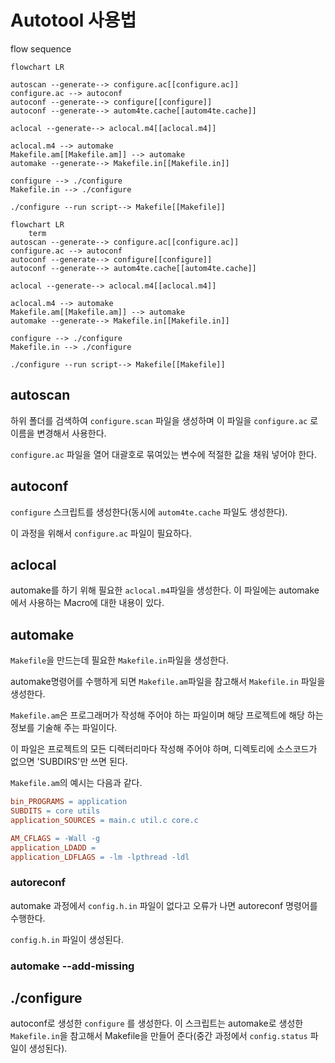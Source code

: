 # Autotool 사용법

flow sequence

```mermaid
flowchart LR
	
autoscan --generate--> configure.ac[[configure.ac]]
configure.ac --> autoconf
autoconf --generate--> configure[[configure]]
autoconf --generate--> autom4te.cache[[autom4te.cache]]

aclocal --generate--> aclocal.m4[[aclocal.m4]]

aclocal.m4 --> automake
Makefile.am[[Makefile.am]] --> automake
automake --generate--> Makefile.in[[Makefile.in]]

configure --> ./configure
Makefile.in --> ./configure

./configure --run script--> Makefile[[Makefile]]
```

```mermaid
flowchart LR
	term
autoscan --generate--> configure.ac[[configure.ac]]
configure.ac --> autoconf
autoconf --generate--> configure[[configure]]
autoconf --generate--> autom4te.cache[[autom4te.cache]]

aclocal --generate--> aclocal.m4[[aclocal.m4]]

aclocal.m4 --> automake
Makefile.am[[Makefile.am]] --> automake
automake --generate--> Makefile.in[[Makefile.in]]

configure --> ./configure
Makefile.in --> ./configure

./configure --run script--> Makefile[[Makefile]]
```

## autoscan

하위 폴더를 검색하여 `configure.scan` 파일을 생성하며 이 파일을 `configure.ac` 로 이름을 변경해서 사용한다.

`configure.ac` 파일을 열어 대괄호로 묶여있는 변수에 적절한 값을 채워 넣어야 한다.

## autoconf

`configure` 스크립트를 생성한다(동시에 `autom4te.cache` 파일도 생성한다).

이 과정을 위해서 `configure.ac` 파일이 필요하다.

## aclocal

automake를 하기 위해 필요한 `aclocal.m4`파일을 생성한다. 이 파일에는 automake에서 사용하는 Macro에 대한 내용이 있다.

## automake

`Makefile`을 만드는데 필요한 `Makefile.in`파일을 생성한다.

automake명령어를 수행하게 되면 `Makefile.am`파일을 참고해서 `Makefile.in` 파일을 생성한다.

`Makefile.am`은 프로그래머가 작성해 주어야 하는 파일이며 해당 프로젝트에 해당 하는 정보를 기술해 주는 파일이다.

이 파일은 프로젝트의 모든 디렉터리마다 작성해 주어야 하며, 디렉토리에 소스코드가 없으면 'SUBDIRS'만 쓰면 된다.

`Makefile.am`의 예시는 다음과 같다.

```makefile
bin_PROGRAMS = application
SUBDITS = core utils
application_SOURCES = main.c util.c core.c

AM_CFLAGS = -Wall -g
application_LDADD =
application_LDFLAGS = -lm -lpthread -ldl
```

### autoreconf

automake 과정에서 `config.h.in` 파일이 없다고 오류가 나면 autoreconf 명령어를 수행한다.

`config.h.in` 파일이 생성된다.

### automake --add-missing

## ./configure

autoconf로 생성한 `configure` 를 생성한다. 이 스크립트는 automake로 생성한 `Makefile.in`을 참고해서 Makefile을 만들어 준다(중간 과정에서 `config.status` 파일이 생성된다).
